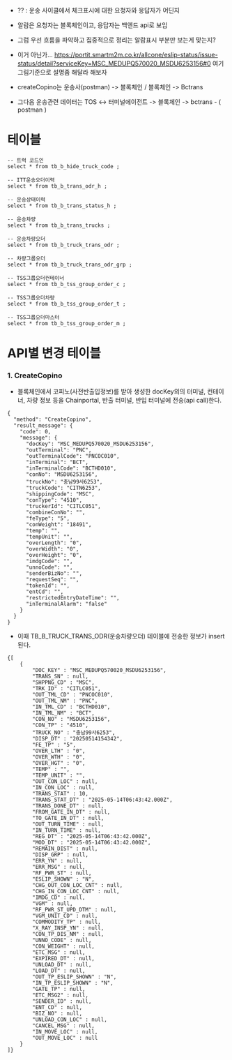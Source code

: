 - ?? : 운송 사이클에서 체크표시에 대한 요청자와 응답자가 어딘지
- 알람은 요청자는 블록체인이고, 응답자는 백엔드 api로 보임
- 그럼 우선 흐름을 파악하고 집중적으로 정리는 알람표시 부분만 보는게 맞는지? 
- 이거 아닌가... https://portit.smartm2m.co.kr/allcone/eslip-status/issue-status/detail?serviceKey=MSC_MEDUPQ570020_MSDU6253156#0 여기 그림기준으로 설명좀 해달라 해보자

- createCopino는 운송사(postman) -> 블록체인 / 블록체인 -> Bctrans
- 그다음 운송관련 데이터는 TOS <-> 터미널에이전트 -> 블록체인 -> bctrans
					- (          postman          )
# 테이블

```
-- 트럭 코드인
select * from tb_b_hide_truck_code ;

-- ITT운송오더이력
select * from tb_b_trans_odr_h ;

-- 운송상태이력
select * from tb_b_trans_status_h ;

-- 운송차량
select * from tb_b_trans_trucks ;

-- 운송차량오더
select * from tb_b_truck_trans_odr ;

-- 차량그룹오더
select * from tb_b_truck_trans_odr_grp ;

-- TSS그룹오더컨테이너
select * from tb_b_tss_group_order_c ;

-- TSS그룹오더차량
select * from tb_b_tss_group_order_t ;

-- TSS그룹오더마스터
select * from tb_b_tss_group_order_m ;
```

# API별 변경 테이블
### 1. CreateCopino
- 블록체인에서 코피노(사전반출입정보)를 받아 생성한 docKey외의 터미널, 컨테이너, 차량 정보 등을 Chainportal, 반출 터미널, 반입 터미널에 전송(api call)한다.
```
{
  "method": "CreateCopino",
  "result_message": {
    "code": 0,
    "message": {
      "docKey": "MSC_MEDUPQ570020_MSDU6253156",
      "outTerminal": "PNC",
      "outTerminalCode": "PNCOC010",
      "inTerminal": "BCT",
      "inTerminalCode": "BCTHD010",
      "conNo": "MSDU6253156",
      "truckNo": "충남99사6253",
      "truckCode": "CITN6253",
      "shippingCode": "MSC",
      "conType": "4510",
      "truckerId": "CITLC051",
      "combineConNo": "",
      "feType": "5",
      "conWeight": "18491",
      "temp": "",
      "tempUnit": "",
      "overLength": "0",
      "overWidth": "0",
      "overHeight": "0",
      "imdgCode": "",
      "unnoCode": "",
      "senderBizNo": "",
      "requestSeq": "",
      "tokenId": "",
      "entCd": "",
      "restrictedEntryDateTime": "",
      "inTerminalAlarm": "false"
    }
  }
}
```
- 이때 TB_B_TRUCK_TRANS_ODR(운송차량오더) 테이블에 전송한 정보가 insert된다.
```
{[
	{
		"DOC_KEY" : "MSC_MEDUPQ570020_MSDU6253156",
		"TRANS_SN" : null,
		"SHPPNG_CD" : "MSC",
		"TRK_ID" : "CITLC051",
		"OUT_TML_CD" : "PNCOC010",
		"OUT_TML_NM" : "PNC",
		"IN_TML_CD" : "BCTHD010",
		"IN_TML_NM" : "BCT",
		"CON_NO" : "MSDU6253156",
		"CON_TP" : "4510",
		"TRUCK_NO" : "충남99사6253",
		"DISP_DT" : "20250514154342",
		"FE_TP" : "5",
		"OVER_LTH" : "0",
		"OVER_WTH" : "0",
		"OVER_HGT" : "0",
		"TEMP" : "",
		"TEMP_UNIT" : "",
		"OUT_CON_LOC" : null,
		"IN_CON_LOC" : null,
		"TRANS_STAT" : 10,
		"TRANS_STAT_DT" : "2025-05-14T06:43:42.000Z",
		"TRANS_DONE_DT" : null,
		"FROM_GATE_IN_DT" : null,
		"TO_GATE_IN_DT" : null,
		"OUT_TURN_TIME" : null,
		"IN_TURN_TIME" : null,
		"REG_DT" : "2025-05-14T06:43:42.000Z",
		"MOD_DT" : "2025-05-14T06:43:42.000Z",
		"REMAIN_DIST" : null,
		"DISP_GRP" : null,
		"ERR_YN" : null,
		"ERR_MSG" : null,
		"RF_PWR_ST" : null,
		"ESLIP_SHOWN" : "N",
		"CHG_OUT_CON_LOC_CNT" : null,
		"CHG_IN_CON_LOC_CNT" : null,
		"IMDG_CD" : null,
		"VGM" : null,
		"RF_PWR_ST_UPD_DTM" : null,
		"VGM_UNIT_CD" : null,
		"COMMODITY_TP" : null,
		"X_RAY_INSP_YN" : null,
		"CON_TP_DIS_NM" : null,
		"UNNO_CODE" : null,
		"CON_WEIGHT" : null,
		"ETC_MSG" : null,
		"EXPIRED_DT" : null,
		"UNLOAD_DT" : null,
		"LOAD_DT" : null,
		"OUT_TP_ESLIP_SHOWN" : "N",
		"IN_TP_ESLIP_SHOWN" : "N",
		"GATE_TP" : null,
		"ETC_MSG2" : null,
		"SENDER_ID" : null,
		"ENT_CD" : null,
		"BIZ_NO" : null,
		"UNLOAD_CON_LOC" : null,
		"CANCEL_MSG" : null,
		"IN_MOVE_LOC" : null,
		"OUT_MOVE_LOC" : null
	}
]}

```
